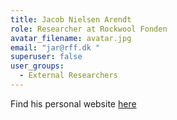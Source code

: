 ```yaml
---
title: Jacob Nielsen Arendt
role: Researcher at Rockwool Fonden
avatar_filename: avatar.jpg
email: "jar@rff.dk "
superuser: false
user_groups:
  - External Researchers
---
```

Find his personal website [here](https://www.rockwoolfonden.dk/organisation/jacob-nielsen-arendt/)

